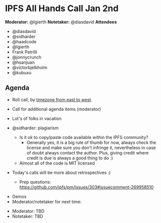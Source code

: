 # IPFS All Hands Call Jan 2nd

**Moderator:** @lgierth
**Notetaker:** @diasdavid
**Attendees** 
- @diasdavid
- @sidharder
- @haadcode
- @lgierth
- Frank Petrilli
- @jonnycrunch
- @hsanjuan
- @victorbjelkholm
- @kubuxu


## Agenda

<!-- Ensure notetaker is present before you begin -->

- Roll call, by [timezone from east to west](../admin-guides/timezone-rollcall.md).
- Call for additional agenda items (moderator)

- Lot's of folks in vacation
- @sidharder: plagiarism
    - Is it ok to copy/paste code available within the IPFS community?
        - Generally yes, it is a big rule of thumb for now, always check the license and make sure you don't infringe it, nevertheless in case of doubt always contact the author. Plus, giving credit where credit is due is always a good thing to do :)
    - Almost all of the code is MIT licensed
- Today's calls will be more about retrospectives :) 
    - Prep questions: https://github.com/ipfs/pm/issues/303#issuecomment-269958510
 
<!-- Add items above this line. Use this format:
  - Item (@your_name: @target_audience)
-->

- Demos
- Moderator/notetaker for next time:
 * Moderator: TBD
 * Notetaker: TBD

<!-- After each call, it is the responsibility of the notetaker to save the last
version of the notes in a file in ipfs/pm/meeting-notes, by opening a branch and
submitting a PR. -->
